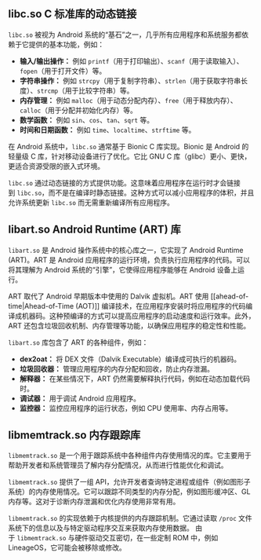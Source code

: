 ## libc.so  C 标准库的动态链接

`libc.so` 被视为 Android 系统的“基石”之一，几乎所有应用程序和系统服务都依赖于它提供的基本功能，例如：

- **输入/输出操作：** 例如 `printf`（用于打印输出）、`scanf`（用于读取输入）、`fopen`（用于打开文件）等。
- **字符串操作：** 例如 `strcpy`（用于复制字符串）、`strlen`（用于获取字符串长度）、`strcmp`（用于比较字符串）等。
- **内存管理：** 例如 `malloc`（用于动态分配内存）、`free`（用于释放内存）、`calloc`（用于分配并初始化内存）等。
- **数学函数：** 例如 `sin`、`cos`、`tan`、`sqrt` 等。
- **时间和日期函数：** 例如 `time`、`localtime`、`strftime` 等。

在 Android 系统中，`libc.so` 通常基于 Bionic C 库实现。Bionic 是 Android 的轻量级 C 库，针对移动设备进行了优化。它比 GNU C 库（glibc）更小、更快，更适合资源受限的嵌入式环境。

`libc.so` 通过动态链接的方式提供功能。这意味着应用程序在运行时才会链接到 `libc.so`，而不是在编译时静态链接。这种方式可以减小应用程序的体积，并且允许系统更新 `libc.so` 而无需重新编译所有应用程序。

## libart.so Android Runtime (ART) 库

`libart.so` 是 Android 操作系统中的核心库之一，它实现了 Android Runtime (ART)。ART 是 Android 应用程序的运行环境，负责执行应用程序的代码。可以将其理解为 Android 系统的“引擎”，它使得应用程序能够在 Android 设备上运行。

ART 取代了 Android 早期版本中使用的 Dalvik 虚拟机。ART 使用 [[ahead-of-time|Ahead-of-Time (AOT)]] 编译技术，在应用程序安装时将应用程序的代码编译成机器码。这种预编译的方式可以提高应用程序的启动速度和运行效率。此外，ART 还包含垃圾回收机制、内存管理等功能，以确保应用程序的稳定性和性能。

`libart.so` 库包含了 ART 的各种组件，例如：

- **dex2oat：** 将 DEX 文件（Dalvik Executable）编译成可执行的机器码。
- **垃圾回收器：** 管理应用程序的内存分配和回收，防止内存泄漏。
- **解释器：** 在某些情况下，ART 仍然需要解释执行代码，例如在动态加载代码时。
- **调试器：** 用于调试 Android 应用程序。
- **监控器：** 监控应用程序的运行状态，例如 CPU 使用率、内存占用等。

## libmemtrack.so 内存跟踪库

`libmemtrack.so` 是一个用于跟踪系统中各种组件内存使用情况的库。它主要用于帮助开发者和系统管理员了解内存分配情况，从而进行性能优化和调试。

`libmemtrack.so` 提供了一组 API，允许开发者查询特定进程或组件（例如图形子系统）的内存使用情况。它可以跟踪不同类型的内存分配，例如图形缓冲区、GL 内存等。这对于诊断内存泄漏和优化内存使用非常有用。

`libmemtrack.so` 的实现依赖于内核提供的内存跟踪机制。它通过读取 `/proc` 文件系统下的信息以及与特定驱动程序交互来获取内存使用数据。 由于 `libmemtrack.so` 与硬件驱动交互密切，在一些定制 ROM 中，例如 LineageOS，它可能会被移除或修改。